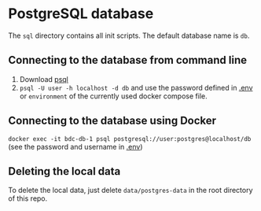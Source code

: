 # PostgreSQL database

The `sql` directory contains all init scripts. The default database name is `db`.

## Connecting to the database from command line

1. Download [psql](https://www.postgresql.org/download/)
2. `psql -U user -h localhost -d db` and use the password defined in [.env](.env) or `environment` of the currently used docker compose file.

## Connecting to the database using Docker
`docker exec -it bdc-db-1 psql postgresql://user:postgres@localhost/db`
(see the password and username in [.env](.env))


## Deleting the local data

To delete the local data, just delete `data/postgres-data` in the root directory of this repo.
